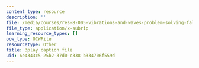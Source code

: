```yaml
---
content_type: resource
description: ''
file: /media/courses/res-8-005-vibrations-and-waves-problem-solving-fall-2012/6e4343c525b237d0c338b334706f559d_U_C7xW_gCfI.srt
file_type: application/x-subrip
learning_resource_types: []
ocw_type: OCWFile
resourcetype: Other
title: 3play caption file
uid: 6e4343c5-25b2-37d0-c338-b334706f559d
---
```


